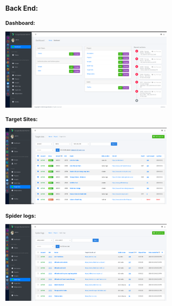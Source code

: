## Back End:

### Dashboard:

![Dashboard](screenshots/be_dashboard.png)

### Target Sites:

![Dashboard](screenshots/be_sites.png)

### Spider logs:

![Dashboard](screenshots/be_spiderlogs.png)
